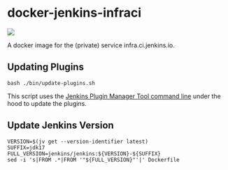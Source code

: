 # docker-jenkins-infraci

[![](https://img.shields.io/docker/pulls/jenkinsciinfra/ldap?label=jenkinsciinfra%2Fjenkins-infraci&logo=docker&logoColor=white)](https://hub.docker.com/r/jenkinsciinfra/jenkins-infraci/tags)

A docker image for the (private) service infra.ci.jenkins.io.

## Updating Plugins

```shell
bash ./bin/update-plugins.sh
```

This script uses the [Jenkins Plugin Manager Tool command line](https://github.com/jenkinsci/plugin-installation-manager-tool) under the hood to update the plugins.

## Update Jenkins Version

```shell
VERSION=$(jv get --version-identifier latest)
SUFFIX=jdk17
FULL_VERSION=jenkins/jenkins:${VERSION}-${SUFFIX}
sed -i 's|FROM .*|FROM '"${FULL_VERSION}"'|' Dockerfile
```
